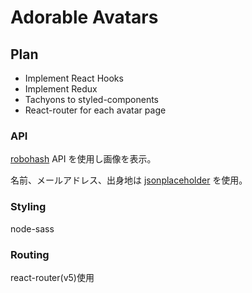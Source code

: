 # Adorable Avatars

## Plan

- Implement React Hooks
- Implement Redux
- Tachyons to styled-components
- React-router for each avatar page

### API

[robohash](https://robohash.org/) API を使用し画像を表示。

名前、メールアドレス、出身地は [jsonplaceholder](https://jsonplaceholder.typicode.com/users) を使用。

### Styling

node-sass

### Routing

react-router(v5)使用
